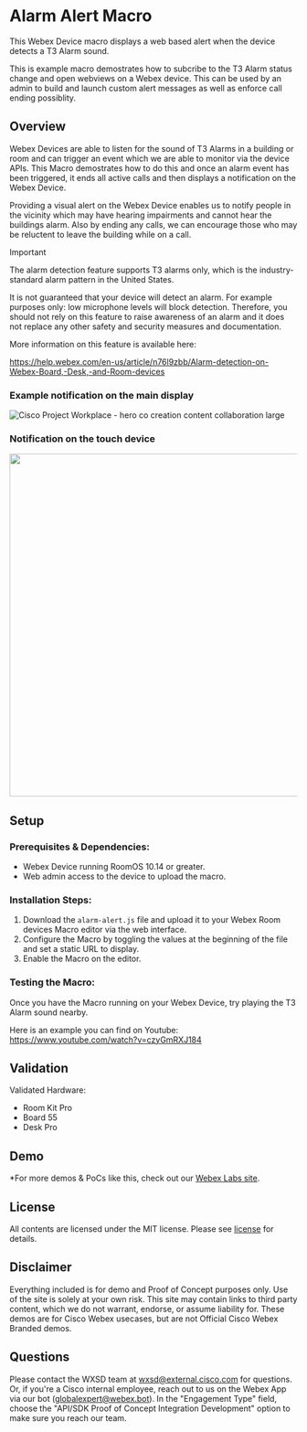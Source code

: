 # Alarm Alert Macro

This Webex Device macro displays a web based alert when the device detects a T3 Alarm sound.

This is example macro demostrates how to subcribe to the T3 Alarm status change and open webviews on a Webex device. This can be used by an admin to build and launch custom alert messages as well as enforce call ending possiblity.

## Overview

Webex Devices are able to listen for the sound of T3 Alarms in a building or room and can trigger an event which we are able to monitor via the device APIs. This Macro demostrates how to do this and once an alarm event has been triggered, it ends all active calls and then displays a notification on the Webex Device.

Providing a visual alert on the Webex Device enables us to notify people in the vicinity which may have hearing impairments and cannot hear the buildings alarm. Also by ending any calls, we can encourage those who may be reluctent to leave the building while on a call.

> [!IMPORTANT]  
> The alarm detection feature supports T3 alarms only, which is the industry-standard alarm pattern in the United States.
> 
> It is not guaranteed that your device will detect an alarm. For example purposes only: low microphone levels will block detection. Therefore, you should not rely on this feature to raise awareness of an alarm and it does not replace any other safety and security measures and documentation.

More information on this feature is available here:

https://help.webex.com/en-us/article/n76l9zbb/Alarm-detection-on-Webex-Board,-Desk,-and-Room-devices


### Example notification on the main display

![Cisco Project Workplace - hero co creation content collaboration large](https://user-images.githubusercontent.com/21026209/167173892-b02e9cfa-8b71-4f44-8fa8-dd798bfe6549.gif)


### Notification on the touch device

<img src="https://user-images.githubusercontent.com/21026209/166694771-ccca6d8d-b98b-4f4f-905b-9f2f2718bfa7.png" width="600" />

## Setup

### Prerequisites & Dependencies: 

* Webex Device running RoomOS 10.14 or greater.
* Web admin access to the device to upload the macro.

### Installation Steps:

1. Download the ``alarm-alert.js`` file and upload it to your Webex Room devices Macro editor via the web interface.
2. Configure the Macro by toggling the values at the beginning of the file and set a static URL to display.
3. Enable the Macro on the editor.

### Testing the Macro:

Once you have the Macro running on your Webex Device, try playing the T3 Alarm sound nearby.

Here is an example you can find on Youtube: https://www.youtube.com/watch?v=czyGmRXJ184

## Validation

Validated Hardware:

* Room Kit Pro
* Board 55
* Desk Pro

## Demo

*For more demos & PoCs like this, check out our [Webex Labs site](https://collabtoolbox.cisco.com/webex-labs).

## License

All contents are licensed under the MIT license. Please see [license](LICENSE) for details.


## Disclaimer

Everything included is for demo and Proof of Concept purposes only. Use of the site is solely at your own risk. This site may contain links to third party content, which we do not warrant, endorse, or assume liability for. These demos are for Cisco Webex usecases, but are not Official Cisco Webex Branded demos.


## Questions
Please contact the WXSD team at [wxsd@external.cisco.com](mailto:wxsd@external.cisco.com?subject=alarm-alert-macro) for questions. Or, if you're a Cisco internal employee, reach out to us on the Webex App via our bot (globalexpert@webex.bot). In the "Engagement Type" field, choose the "API/SDK Proof of Concept Integration Development" option to make sure you reach our team. 
